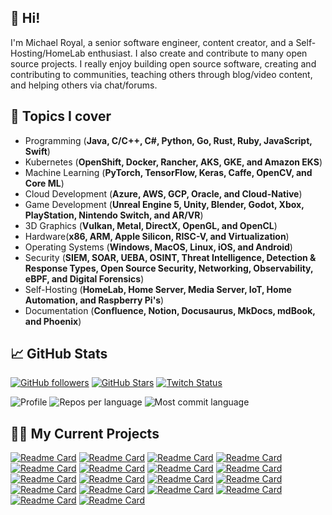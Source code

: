 ## 👋 Hi!

I'm Michael Royal, a senior software engineer, content creator, and a Self-Hosting/HomeLab enthusiast. I also create and contribute to many open source projects. I really enjoy building open source software, creating and contributing to communities, teaching others through blog/video content, and helping others via chat/forums.

## 💬 Topics I cover
* Programming (**Java, C/C++, C#, Python, Go, Rust, Ruby, JavaScript, Swift**)
* Kubernetes (**OpenShift, Docker, Rancher, AKS, GKE, and Amazon EKS**)
* Machine Learning (**PyTorch, TensorFlow, Keras, Caffe, OpenCV, and Core ML**)
* Cloud Development (**Azure, AWS, GCP, Oracle, and Cloud-Native**) 
* Game Development (**Unreal Engine 5, Unity, Blender, Godot, Xbox, PlayStation, Nintendo Switch, and AR/VR**)
* 3D Graphics (**Vulkan, Metal, DirectX, OpenGL, and OpenCL**) 
* Hardware(**x86, ARM, Apple Silicon, RISC-V, and Virtualization**) 
* Operating Systems (**Windows, MacOS, Linux, iOS, and Android**)
* Security (**SIEM, SOAR, UEBA, OSINT, Threat Intelligence, Detection & Response Types, Open Source Security, Networking, Observability, eBPF, and Digital Forensics**) 
* Self-Hosting (**HomeLab, Home Server, Media Server, IoT, Home Automation, and Raspberry Pi's**)
* Documentation (**Confluence, Notion, Docusaurus, MkDocs, mdBook, and Phoenix**)

## 📈 GitHub Stats
[![GitHub followers](https://img.shields.io/github/followers/mikeroyal?logo=GitHub&style=for-the-badge)](https://github.com/mikeroyal)
[![GitHub Stars](https://img.shields.io/github/stars/mikeroyal?logo=github&style=for-the-badge)](https://github.com/mikeroyal) 
[![Twitch Status](https://img.shields.io/twitch/status/mikeroyal?color=9147FF&logo=twitch&style=for-the-badge)]()

![Profile](https://github-profile-summary-cards.vercel.app/api/cards/profile-details?username=mikeroyal&theme=codeSTACKr)
![Repos per language](https://github-profile-summary-cards.vercel.app/api/cards/repos-per-language?username=mikeroyal&theme=codeSTACKr)
![Most commit language](https://github-profile-summary-cards.vercel.app/api/cards/most-commit-language?username=mikeroyal&theme=codeSTACKr)

## 🧑‍💻 My Current Projects
[![Readme Card](https://github-readme-stats.vercel.app/api/pin/?username=mikeroyal&repo=Self-Hosting-Guide&theme=codeSTACKr)](https://github.com/Self-Hosting-Guide)
[![Readme Card](https://github-readme-stats.vercel.app/api/pin/?username=mikeroyal&repo=Steam-Deck-Guide&theme=codeSTACKr)](https://github.com/Steam-Deck-Guide)
[![Readme Card](https://github-readme-stats.vercel.app/api/pin/?username=mikeroyal&repo=Apple-Silicon-Guide&theme=codeSTACKr)](https://github.com/Apple-Silicon-Guide)
[![Readme Card](https://github-readme-stats.vercel.app/api/pin/?username=mikeroyal&repo=Digital-Forensics-Guide&theme=codeSTACKr)](https://github.com/Digital-Forensics-Guide)
[![Readme Card](https://github-readme-stats.vercel.app/api/pin/?username=mikeroyal&repo=Windows-11-Guide&theme=codeSTACKr)](https://github.com/Windows-11-Guide)
[![Readme Card](https://github-readme-stats.vercel.app/api/pin/?username=mikeroyal&repo=Photogrammetry-Guide&theme=codeSTACKr)](https://github.com/Photogrammetry-Guide)
[![Readme Card](https://github-readme-stats.vercel.app/api/pin/?username=mikeroyal&repo=Open-Source-Security-Guide&theme=codeSTACKr)](https://github.com/Open-Source-Security-Guide)
[![Readme Card](https://github-readme-stats.vercel.app/api/pin/?username=mikeroyal&repo=Unreal-Engine-Guide&theme=codeSTACKr)](https://github.com/Unreal-Engine-Guide)
[![Readme Card](https://github-readme-stats.vercel.app/api/pin/?username=mikeroyal&repo=AWS-Guide&theme=codeSTACKr)](https://github.com/AWS-Guide)
[![Readme Card](https://github-readme-stats.vercel.app/api/pin/?username=mikeroyal&repo=NixOS-Guide&theme=codeSTACKr)](https://github.com/NixOS-Guide)
[![Readme Card](https://github-readme-stats.vercel.app/api/pin/?username=mikeroyal&repo=Machine-Learning-Guide&theme=codeSTACKr)](https://github.com/Machine-Learning-Guide)
[![Readme Card](https://github-readme-stats.vercel.app/api/pin/?username=mikeroyal&repo=eBPF-Guide&theme=codeSTACKr)](https://github.com/eBPF-Guide)
[![Readme Card](https://github-readme-stats.vercel.app/api/pin/?username=mikeroyal&repo=RISC-V-Guide&theme=codeSTACKr)](https://github.com/RISC-V-Guide)
[![Readme Card](https://github-readme-stats.vercel.app/api/pin/?username=mikeroyal&repo=WireGuard-Guide&theme=codeSTACKr)](https://github.com/WireGuard--Guide)
[![Readme Card](https://github-readme-stats.vercel.app/api/pin/?username=mikeroyal&repo=Linux-Guide&theme=codeSTACKr)](https://github.com/Linux-Guide)
[![Readme Card](https://github-readme-stats.vercel.app/api/pin/?username=mikeroyal&repo=WSL-Guide&theme=codeSTACKr)](https://github.com/WSL-Guide)
[![Readme Card](https://github-readme-stats.vercel.app/api/pin/?username=mikeroyal&repo=Azure-Guide&theme=codeSTACKr)](https://github.com/Azure-Guide)
[![Readme Card](https://github-readme-stats.vercel.app/api/pin/?username=mikeroyal&repo=Google-Cloud-Guide&theme=codeSTACKr)](https://github.com/Google-Cloud-Guide)

